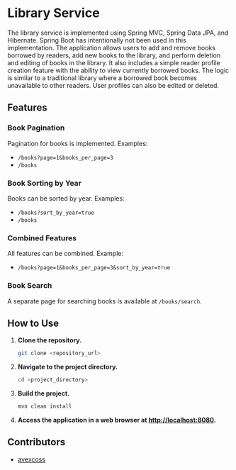 # Library Service
The library service is implemented using Spring MVC, Spring Data JPA, and Hibernate. Spring Boot has intentionally not been used in this implementation. The application allows users to add and remove books borrowed by readers, add new books to the library, and perform deletion and editing of books in the library. It also includes a simple reader profile creation feature with the ability to view currently borrowed books. The logic is similar to a traditional library where a borrowed book becomes unavailable to other readers. User profiles can also be edited or deleted.

## Features
### Book Pagination
Pagination for books is implemented. Examples:

- `/books?page=1&books_per_page=3`
- `/books`

### Book Sorting by Year
Books can be sorted by year. Examples:
- `/books?sort_by_year=true`
- `/books`

### Combined Features
All features can be combined. Example:
- `/books?page=1&books_per_page=3&sort_by_year=true`

### Book Search
A separate page for searching books is available at `/books/search`.

## How to Use

1. **Clone the repository.**
    ```bash
    git clone <repository_url>
    ```

2. **Navigate to the project directory.**
    ```bash
    cd <project_directory>
    ```

3. **Build the project.**
    ```bash
    mvn clean install
    ```

4. **Access the application in a web browser at [http://localhost:8080](http://localhost:8080).**

## Contributors

- [avexcoss](https://github.com/avecoss)





